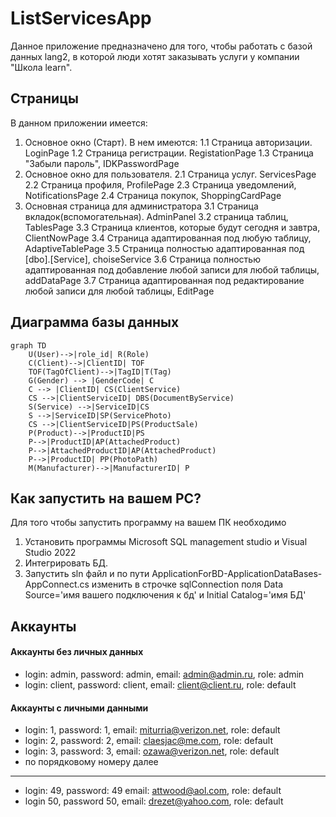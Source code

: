 # ListServicesApp
Данное приложение предназначено для того, чтобы работать с базой данных lang2, в которой люди хотят заказывать услуги у компании "Школа learn". 

## Страницы
В данном приложении имеется:
1. Основное окно (Старт). В нем имеются:
    1.1 Страница авторизации. LoginPage
    1.2 Страница регистрации. RegistationPage
    1.3 Страница "Забыли пароль", IDKPasswordPage
2. Основное окно для пользователя.
    2.1 Страница услуг. ServicesPage
    2.2 Страница профиля, ProfilePage
    2.3 Страница уведомлений, NotificationsPage
    2.4 Страница покупок, ShoppingCardPage
3. Основная страница для администратора
    3.1 Страница вкладок(вспомогательная). AdminPanel
    3.2 страница таблиц, TablesPage
    3.3 Страница клиентов, которые будут сегодня и завтра, ClientNowPage
    3.4 Страница адаптированная под любую таблицу, AdaptiveTablePage
    3.5 Страница полностью адаптированная под [dbo].[Service], choiseService
    3.6 Страница полностью адаптированная под добавление любой записи для любой таблицы, addDataPage
    3.7 Страница адаптированная под редактирование любой записи для любой таблицы, EditPage

## Диаграмма базы данных
```mermaid
graph TD
    U(User)-->|role_id| R(Role)
    C(Client)-->|ClientID| TOF
    TOF(TagOfClient)-->|TagID|T(Tag)
    G(Gender) --> |GenderCode| C
    C --> |ClientID| CS(ClientService)
    CS -->|ClientServiceID| DBS(DocumentByService)
    S(Service) -->|ServiceID|CS
    S -->|ServiceID|SP(ServicePhoto)
    CS -->|ClientServiceID|PS(ProductSale)
    P(Product)-->|ProductID|PS
    P-->|ProductID|AP(AttachedProduct)
    P-->|AttachedProductID|AP(AttachedProduct)
    P-->|ProductID| PP(PhotoPath)
    M(Manufacturer)-->|ManufacturerID| P
```
## Как запустить на вашем PC?
Для того чтобы запустить программу на вашем ПК необходимо
1. Установить программы Microsoft SQL management studio и Visual Studio 2022
2. Интегрировать БД.
3. Запустить sln файл и по пути ApplicationForBD-ApplicationDataBases-AppConnect.cs изменить в строчке sqlConnection поля Data Source='имя вашего подключения к бд' и Initial Catalog='имя БД'
## Аккаунты
#### Аккаунты без личных данных
* login: admin, password: admin, email: admin@admin.ru, role: admin
* login: client, password: client, email: client@client.ru, role: default
#### Аккаунты с личными данными
* login: 1, password: 1, email: miturria@verizon.net, role: default
* login: 2, password: 2, email: claesjac@me.com, role: default
* login: 3, password: 3, email: ozawa@verizon.net, role: default
* по порядковому номеру далее
____
* login: 49, password: 49 email: attwood@aol.com, role: default
* login 50, password 50, email: drezet@yahoo.com, role: default


